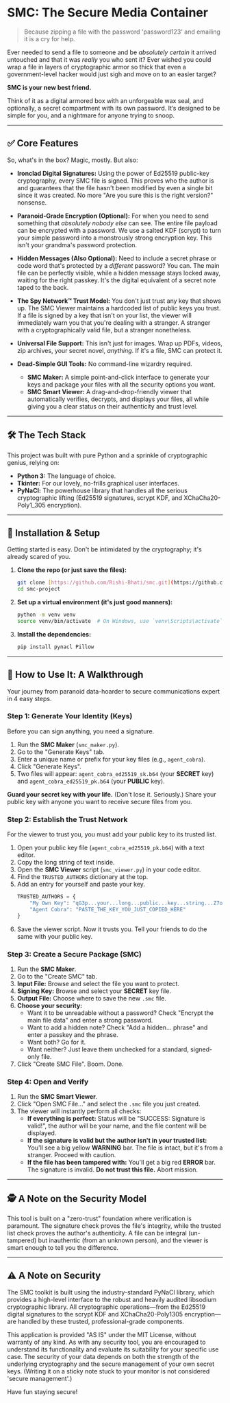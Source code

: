 # SMC: The Secure Media Container
> Because zipping a file with the password 'password123' and emailing it is a cry for help.

Ever needed to send a file to someone and be *absolutely certain* it arrived untouched and that it was *really* you who sent it? Ever wished you could wrap a file in layers of cryptographic armor so thick that even a government-level hacker would just sigh and move on to an easier target?

**SMC is your new best friend.**

Think of it as a digital armored box with an unforgeable wax seal, and optionally, a secret compartment with its own password. It’s designed to be simple for you, and a nightmare for anyone trying to snoop.

---
## ✅ Core Features
So, what's in the box? Magic, mostly. But also:

* **Ironclad Digital Signatures:** Using the power of Ed25519 public-key cryptography, every SMC file is signed. This proves who the author is and guarantees that the file hasn't been modified by even a single bit since it was created. No more "Are you sure this is the right version?" nonsense.

* **Paranoid-Grade Encryption (Optional):** For when you need to send something that *absolutely nobody else* can see. The entire file payload can be encrypted with a password. We use a salted KDF (scrypt) to turn your simple password into a monstrously strong encryption key. This isn't your grandma's password protection.

* **Hidden Messages (Also Optional):** Need to include a secret phrase or code word that's protected by a *different* password? You can. The main file can be perfectly visible, while a hidden message stays locked away, waiting for the right passkey. It's the digital equivalent of a secret note taped to the back.

* **The Spy Network™ Trust Model:** You don't just trust any key that shows up. The SMC Viewer maintains a hardcoded list of public keys you trust. If a file is signed by a key that isn't on your list, the viewer will immediately warn you that you're dealing with a stranger. A stranger with a cryptographically valid file, but a stranger nonetheless.

* **Universal File Support:** This isn't just for images. Wrap up PDFs, videos, zip archives, your secret novel, *anything*. If it's a file, SMC can protect it.

* **Dead-Simple GUI Tools:** No command-line wizardry required.
    * **SMC Maker:** A simple point-and-click interface to generate your keys and package your files with all the security options you want.
    * **SMC Smart Viewer:** A drag-and-drop-friendly viewer that automatically verifies, decrypts, and displays your files, all while giving you a clear status on their authenticity and trust level.

---
## 🛠️ The Tech Stack
This project was built with pure Python and a sprinkle of cryptographic genius, relying on:
* **Python 3:** The language of choice.
* **Tkinter:** For our lovely, no-frills graphical user interfaces.
* **PyNaCl:** The powerhouse library that handles all the serious cryptographic lifting (Ed25519 signatures, scrypt KDF, and XChaCha20-Poly1_305 encryption).

---
## 🚀 Installation & Setup

Getting started is easy. Don't be intimidated by the cryptography; it's already scared of you.

1.  **Clone the repo (or just save the files):**
    ```bash
    git clone [https://github.com/Rishi-Bhati/smc.git](https://github.com/Rishi-Bhati/smc.git)
    cd smc-project
    ```

2.  **Set up a virtual environment (it's just good manners):**
    ```bash
    python -m venv venv
    source venv/bin/activate  # On Windows, use `venv\Scripts\activate`
    ```

3.  **Install the dependencies:**
    ```bash
    pip install pynacl Pillow
    ```

---
## 📜 How to Use It: A Walkthrough

Your journey from paranoid data-hoarder to secure communications expert in 4 easy steps.

### Step 1: Generate Your Identity (Keys)
Before you can sign anything, you need a signature.
1.  Run the **SMC Maker** (`smc_maker.py`).
2.  Go to the "Generate Keys" tab.
3.  Enter a unique name or prefix for your key files (e.g., `agent_cobra`).
4.  Click "Generate Keys".
5.  Two files will appear: `agent_cobra_ed25519_sk.b64` (your **SECRET** key) and `agent_cobra_ed25519_pk.b64` (your **PUBLIC** key).

**Guard your secret key with your life.** (Don't lose it. Seriously.) Share your public key with anyone you want to receive secure files from you.

### Step 2: Establish the Trust Network
For the viewer to trust you, you must add your public key to its trusted list.
1.  Open your public key file (`agent_cobra_ed25519_pk.b64`) with a text editor.
2.  Copy the long string of text inside.
3.  Open the **SMC Viewer** script (`smc_viewer.py`) in your code editor.
4.  Find the `TRUSTED_AUTHORS` dictionary at the top.
5.  Add an entry for yourself and paste your key.
    ```python
    TRUSTED_AUTHORS = {
        "My Own Key": "qG3p...your...long...public...key...string...Z7o=",
        "Agent Cobra": "PASTE_THE_KEY_YOU_JUST_COPIED_HERE" 
    }
    ```
6.  Save the viewer script. Now it trusts you. Tell your friends to do the same with your public key.

### Step 3: Create a Secure Package (SMC)
1.  Run the **SMC Maker**.
2.  Go to the "Create SMC" tab.
3.  **Input File:** Browse and select the file you want to protect.
4.  **Signing Key:** Browse and select your **SECRET** key file.
5.  **Output File:** Choose where to save the new `.smc` file.
6.  **Choose your security:**
    * Want it to be unreadable without a password? Check "Encrypt the main file data" and enter a strong password.
    * Want to add a hidden note? Check "Add a hidden... phrase" and enter a passkey and the phrase.
    * Want both? Go for it.
    * Want neither? Just leave them unchecked for a standard, signed-only file.
7.  Click "Create SMC File". Boom. Done.

### Step 4: Open and Verify
1.  Run the **SMC Smart Viewer**.
2.  Click "Open SMC File..." and select the `.smc` file you just created.
3.  The viewer will instantly perform all checks:
    * **If everything is perfect:** Status will be "SUCCESS: Signature is valid!", the author will be your name, and the file content will be displayed.
    * **If the signature is valid but the author isn't in your trusted list:** You'll see a big yellow **WARNING** bar. The file is intact, but it's from a stranger. Proceed with caution.
    * **If the file has been tampered with:** You'll get a big red **ERROR** bar. The signature is invalid. **Do not trust this file.** Abort mission.

---
## 🕵️ A Note on the Security Model

This tool is built on a "zero-trust" foundation where verification is paramount. The signature check proves the file's integrity, while the trusted list check proves the author's authenticity. A file can be integral (un-tampered) but inauthentic (from an unknown person), and the viewer is smart enough to tell you the difference.

---
## ⚠️ A Note on Security
The SMC toolkit is built using the industry-standard PyNaCl library, which provides a high-level interface to the robust and heavily audited libsodium cryptographic library. All cryptographic operations—from the Ed25519 digital signatures to the scrypt KDF and XChaCha20-Poly1305 encryption—are handled by these trusted, professional-grade components.

This application is provided "AS IS" under the MIT License, without warranty of any kind. As with any security tool, you are encouraged to understand its functionality and evaluate its suitability for your specific use case. The security of your data depends on both the strength of the underlying cryptography and the secure management of your own secret keys. (Writing it on a sticky note stuck to your monitor is not considered 'secure management'.)

Have fun staying secure!